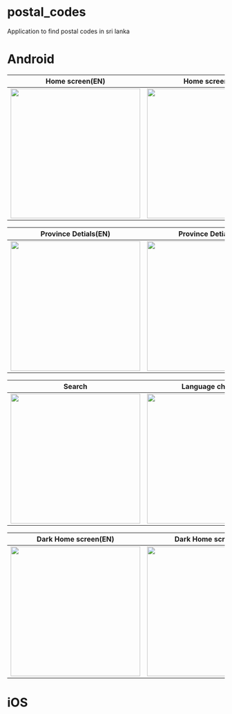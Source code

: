 # postal_codes

Application to find postal codes in sri lanka

# Android

| Home screen(EN) | Home screen(SI) | Home Screen(TA) | 
| ------------- | ------------- | ------------- |
| <img src="https://i.imgur.com/83M7s1s.png" width="300" >  | <img src="https://i.imgur.com/js1hdk8.png" width="300">   | <img src="https://i.imgur.com/j0Hku0b.png" width="300">  | 


| Province Detials(EN) | Province Detials(SI) | Province Detials(TA) | 
| ------------- | ------------- | ------------- |
| <img src="https://i.imgur.com/3hqRcvj.png" width="300" >  | <img src="https://i.imgur.com/dJ88wit.png" width="300">   | <img src="https://i.imgur.com/Fi3W4rY.png" width="300">  | 

| Search | Language change | Dark Province Detials(TA) | 
| ------------- | ------------- | ------------- |
| <img src="https://i.imgur.com/MWPqiSy.png" width="300" >  | <img src="https://i.imgur.com/P7ouJWw.png" width="300">   | <img src="https://i.imgur.com/euqMxSO.png" width="300" >  | 



| Dark Home screen(EN) | Dark Home screen(SI) | Dark Home Screen(TA) | 
| ------------- | ------------- | ------------- |
| <img src="https://i.imgur.com/p3myTTm.png" width="300" >  | <img src="https://i.imgur.com/Vz5Ze14.png" width="300">   | <img src="https://i.imgur.com/KOHbpbr.png" width="300">  | 

# iOS

